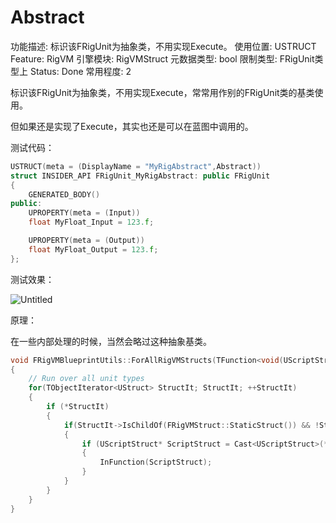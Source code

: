 # Abstract

功能描述: 标识该FRigUnit为抽象类，不用实现Execute。
使用位置: USTRUCT
Feature: RigVM
引擎模块: RigVMStruct
元数据类型: bool
限制类型: FRigUnit类型上
Status: Done
常用程度: 2

标识该FRigUnit为抽象类，不用实现Execute，常常用作别的FRigUnit类的基类使用。

但如果还是实现了Execute，其实也还是可以在蓝图中调用的。

测试代码：

```cpp
USTRUCT(meta = (DisplayName = "MyRigAbstract",Abstract))
struct INSIDER_API FRigUnit_MyRigAbstract: public FRigUnit
{
	GENERATED_BODY()
public:
	UPROPERTY(meta = (Input))
	float MyFloat_Input = 123.f;

	UPROPERTY(meta = (Output))
	float MyFloat_Output = 123.f;
};
```

测试效果：

![Untitled](Abstract/Untitled.png)

原理：

在一些内部处理的时候，当然会略过这种抽象基类。

```cpp
void FRigVMBlueprintUtils::ForAllRigVMStructs(TFunction<void(UScriptStruct*)> InFunction)
{
	// Run over all unit types
	for(TObjectIterator<UStruct> StructIt; StructIt; ++StructIt)
	{
		if (*StructIt)
		{
			if(StructIt->IsChildOf(FRigVMStruct::StaticStruct()) && !StructIt->HasMetaData(FRigVMStruct::AbstractMetaName))
			{
				if (UScriptStruct* ScriptStruct = Cast<UScriptStruct>(*StructIt))
				{
					InFunction(ScriptStruct);
				}
			}
		}
	}
}
```